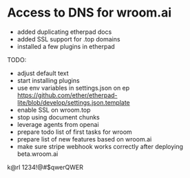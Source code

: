 # Access to DNS for wroom.ai

- added duplicating etherpad docs
- added SSL support for .top domains
- installed a few plugins in etherpad


TODO:
- adjust default text
- start installing plugins
- use env variables in settings.json on ep https://github.com/ether/etherpad-lite/blob/develop/settings.json.template
- enable SSL on wroom.top
- stop using document chunks
- leverage agents from openai
- prepare todo list of first tasks for wroom
- prepare list of new features based on wroom.ai
- make sure stripe webhook works correctly after deploying beta.wroom.ai

k@rl
1234!@#$qwerQWER